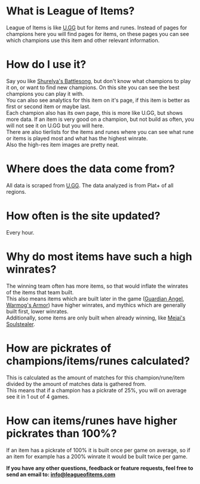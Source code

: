 # What is League of Items?

League of Items is like [U.GG](https://u.gg) but for items and runes. Instead of pages for champions here you will find
pages for items, on these pages you can see which champions use this item and other relevant information.

# How do I use it?

Say you like [Shurelya's Battlesong](/items/2065), but don't know what champions to play it on, or want to find new
champions. On this site you can see the best champions you can play it with.  
You can also see analytics for this item on it's page, if this item is better as first or second item or maybe last.  
Each champion also has its own page, this is more like U.GG, but shows more data. If an item is very good on a champion,
but not build as often, you will not see it on U.GG but you will here.  
There are also tierlists for the items and runes where you can see what rune or items is played most and what has the
highest winrate.  
Also the high-res item images are pretty neat.

# Where does the data come from?

All data is scraped from [U.GG](https://u.gg). The data analyzed is from Plat+ of all regions.

# How often is the site updated?

Every hour.

# Why do most items have such a high winrates?

The winning team often has more items, so that would inflate the winrates of the items that team built.  
This also means items which are built later in the game ([Guardian Angel](/items/3026), [Warmog's Armor](/items/3083))
have higher winrates, and mythics which are generally built first, lower winrates.  
Additionally, some items are only built when already winning, like [Mejai's Soulstealer](/items/3041).

# How are pickrates of champions/items/runes calculated?

This is calculated as the amount of matches for this champion/rune/item divided by the amount of matches data is
gathered from.  
This means that if a champion has a pickrate of 25%, you will on average see it in 1 out of 4 games.

# How can items/runes have higher pickrates than 100%?

If an item has a pickrate of 100% it is built once per game on average, so if an item for example has a 200% winrate it
would be built twice per game.

**If you have any other questions, feedback or feature requests, feel free to send an email
to: [info@leagueofitems.com](mailto:info@leagueofitems.com)**